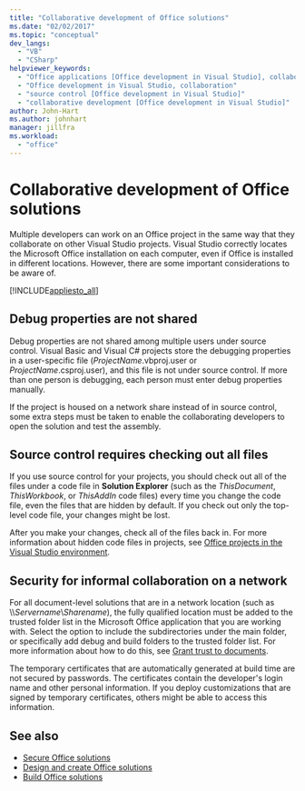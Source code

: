 ```yaml
---
title: "Collaborative development of Office solutions"
ms.date: "02/02/2017"
ms.topic: "conceptual"
dev_langs:
  - "VB"
  - "CSharp"
helpviewer_keywords:
  - "Office applications [Office development in Visual Studio], collaborative development"
  - "Office development in Visual Studio, collaboration"
  - "source control [Office development in Visual Studio]"
  - "collaborative development [Office development in Visual Studio]"
author: John-Hart
ms.author: johnhart
manager: jillfra
ms.workload:
  - "office"
---
```

# Collaborative development of Office solutions
  Multiple developers can work on an Office project in the same way that they collaborate on other Visual Studio projects. Visual Studio correctly locates the Microsoft Office installation on each computer, even if Office is installed in different locations. However, there are some important considerations to be aware of.

 [!INCLUDE[appliesto_all](../vsto/includes/appliesto-all-md.md)]

## Debug properties are not shared
 Debug properties are not shared among multiple users under source control. Visual Basic and Visual C# projects store the debugging properties in a user-specific file (*ProjectName*.vbproj.user or *ProjectName*.csproj.user), and this file is not under source control. If more than one person is debugging, each person must enter debug properties manually.

 If the project is housed on a network share instead of in source control, some extra steps must be taken to enable the collaborating developers to open the solution and test the assembly.

## Source control requires checking out all files
 If you use source control for your projects, you should check out all of the files under a code file in **Solution Explorer** (such as the *ThisDocument*, *ThisWorkbook*, or *ThisAddIn* code files) every time you change the code file, even the files that are hidden by default. If you check out only the top-level code file, your changes might be lost.

 After you make your changes, check all of the files back in. For more information about hidden code files in projects, see [Office projects in the Visual Studio environment](../vsto/office-projects-in-the-visual-studio-environment.md).

## Security for informal collaboration on a network
 For all document-level solutions that are in a network location (such as \\\\*Servername*\\*Sharename*), the fully qualified location must be added to the trusted folder list in the Microsoft Office application that you are working with. Select the option to include the subdirectories under the main folder, or specifically add debug and build folders to the trusted folder list. For more information about how to do this, see [Grant trust to documents](../vsto/granting-trust-to-documents.md).

 The temporary certificates that are automatically generated at build time are not secured by passwords. The certificates contain the developer's login name and other personal information. If you deploy customizations that are signed by temporary certificates, others might be able to access this information.

## See also
- [Secure Office solutions](../vsto/securing-office-solutions.md)
- [Design and create Office solutions](../vsto/designing-and-creating-office-solutions.md)
- [Build Office solutions](../vsto/building-office-solutions.md)
